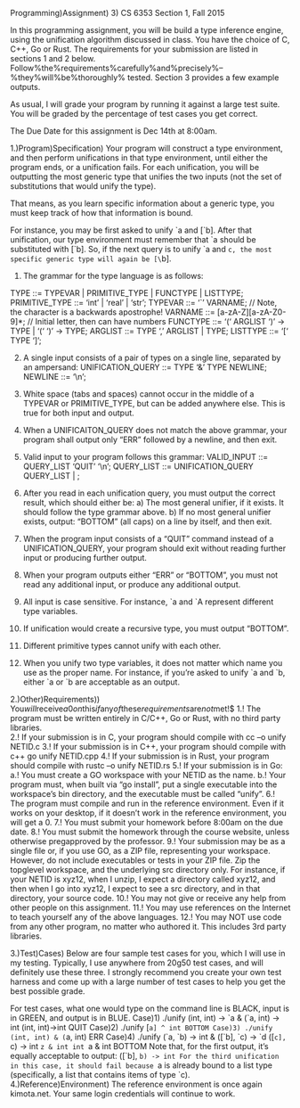 Programming)Assignment) 3)
CS 6353 Section 1, Fall 2015 
 
In this programming assignment, you will be build a type inference engine, using the unification algorithm 
discussed in class.   You have the choice of C, C++, Go or Rust.  The requirements for your submission are 
listed in sections 1 and 2 below.  Follow%the%requirements%carefully%and%precisely%–%they%will%be%thoroughly%
tested.  Section 3 provides a few example outputs. 
 
As usual, I will grade your program by running it against a large test suite.  You will be graded by the 
percentage of test cases you get correct. 
 
The Due Date for this assignment is Dec 14th at 8:00am. 
 
1.)Program)Specification)
Your program will construct a type environment, and then perform unifications in that type environment, 
until either the program ends, or a unification fails.  For each unification, you will be outputting the most 
generic type that unifies the two inputs (not the set of substitutions that would unify the type). 
 
That means, as you learn specific information about a generic type, you must keep track of how that 
information is bound. 
 
For instance, you may be first asked to unify \`a and [\`b].  After that unification, our type environment must 
remember that \`a should be substituted with [\`b].   So, if the next query is to unify \`a and `c, the most 
specific generic type will again be [\`b]. 
 
1. The grammar for the type language is as follows: 
 
TYPE ::= TYPEVAR | PRIMITIVE_TYPE | FUNCTYPE | LISTTYPE;
PRIMITIVE_TYPE ::= ‘int’ | ‘real’ | ‘str’;
TYPEVAR ::= ‘`’ VARNAME; // Note, the character is a backwards apostrophe!
VARNAME ::= [a-zA-Z][a-zA-Z0-9]*; // Initial letter, then can have numbers
FUNCTYPE ::= ‘(‘ ARGLIST ‘)’ -> TYPE | ‘(‘ ‘)’ -> TYPE;
ARGLIST ::= TYPE ‘,’ ARGLIST | TYPE;
LISTTYPE ::= ‘[‘ TYPE ‘]’;
 
2. A single input consists of a pair of types on a single line, separated by an ampersand: 
UNIFICATION_QUERY ::= TYPE ‘&’ TYPE NEWLINE;
NEWLINE ::= ‘\n’;
 
3. White space (tabs and spaces) cannot occur in the middle of a TYPEVAR or PRIMITIVE_TYPE, but can be 
added anywhere else.  This is true for both input and output. 
 
4. When a UNIFICAITON_QUERY does not match the above grammar, your program shall output only 
“ERR” followed by a newline, and then exit. 
 
5. Valid input to your program follows this grammar: 
VALID_INPUT ::= QUERY_LIST ‘QUIT’ ‘\n’;
QUERY_LIST ::= UNIFICATION_QUERY QUERY_LIST | ;
 
6. After you read in each unification query, you must output the correct result, which should either be: 
a) The most general unifier, if it exists.  It should follow the type grammar above. 
b) If no most general unifier exists, output: “BOTTOM” (all caps) on a line by itself, and then exit. 
 
7. When the program input consists of a “QUIT” command instead of a UNIFICATION_QUERY, your 
program should exit without reading further input or producing further output. 
 
8. When your program outputs either “ERR” or “BOTTOM”, you must not read any additional input, or 
produce any additional output. 
 
9. All input is case sensitive.  For instance, \`a and \`A represent different type variables. 
 
10. If unification would create a recursive type, you must output “BOTTOM”. 
 
11. Different primitive types cannot unify with each other. 
 
12. When you unify two type variables, it does not matter which name you use as the proper name.  For 
instance, if you’re asked to unify \`a and \`b, either \`a or \`b are acceptable as an output. 
 
2.)Other)Requirements))
You$will$receive$a$0$on$this$if$any$of$these$requirements$are$not$met!$
1.! The program must be written entirely in C/C++, Go or Rust, with no third party libraries.  
2.! If your submission is in C, your program should compile with cc –o unify NETID.c 
3.! If your submission is in C++, your program should compile with c++ go unify NETID.cpp 
4.! If your submission is in Rust, your program should compile with rustc –o unify NETID.rs 
5.! If your submission is in Go: 
a.! You must create a GO workspace with your NETID as the name. 
b.! Your program must, when built via “go install”, put a single executable into the workspace’s 
bin directory, and the executable must be called “unify”. 
6.! The program must compile and run in the reference environment.  Even if it works on your 
desktop, if it doesn’t work in the reference environment, you will get a 0. 
7.! You must submit your homework before 8:00am on the due date. 
8.! You must submit the homework through the course website, unless otherwise pregapproved by the 
professor. 
9.! Your submission may be as a single file or, if you use GO, as a ZIP file, representing your workspace.  
However, do not include executables or tests in your ZIP file.  Zip the topglevel workspace, and the 
underlying src directory only.  For instance, if your NETID is xyz12, when I unzip, I expect a directory 
called xyz12, and then when I go into xyz12, I expect to see a src directory, and in that directory, your 
source code. 
10.! You may not give or receive any help from other people on this assignment. 
11.! You may use references on the Internet to teach yourself any of the above languages. 
12.! You may NOT use code from any other program, no matter who authored it.  This includes 3rd party 
libraries. 
    
    
3.)Test)Cases)
Below are four sample test cases for you, which I will use in my testing.  Typically, I use anywhere from 
20g50 test cases, and will definitely use these three.  I strongly recommend you create your own test 
harness and come up with a large number of test cases to help you get the best possible grade. 
 
For test cases, what one would type on the command line is BLACK, input is in GREEN, and 
output is in BLUE. 
Case)1)
./unify
(int, int) -> \`a & (\`a, int) -> int
(int, int)->int
QUIT 
Case)2)
./unify
[`a] ^ int
BOTTOM
Case)3)
./unify
(int, int) & (`a, int)
ERR
Case)4)
./unify
(\`a, \`b) -> int & ([\`b], \`c) -> \`d
([`c], `c) -> int
`z & int
int
`a & int
BOTTOM
Note that, for the first output, it’s equally acceptable to output: 
([\`b], `b) -> int
For the third unification in this case, it should fail because `a is already bound to a list type (specifically, a 
list that contains items of type `c).
4.)Reference)Environment)
The reference environment is once again kimota.net.  Your same login credentials will continue to work. 
  
